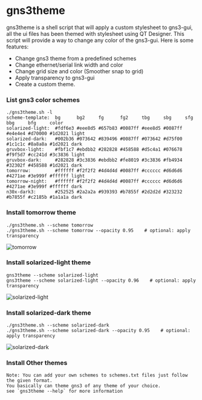 		
# gns3theme

gns3theme is a shell script that will apply a custom stylesheet to gns3-gui, all the ui files has been themed with stylesheet using QT Designer. This script will provide a way to change any color of the gns3-gui. Here is some features:
- Change gns3 theme from a predefined schemes 
- Change ethernet/serial link width and color
- Change grid size and color (Smoother snap to grid)
- Apply transparency to gns3-gui
- Create a custom theme.

### List gns3 color schemes
```
./gns3theme.sh -l
scheme-template:  bg      bg2     fg      fg2     tbg     sbg     sfg     bbg     bfg     color
solarized-light:  #fdf6e3 #eee8d5 #657b83 #0087ff #eee8d5 #0087ff #e4e4e4 #d70000 #1d2021 light
solarized-dark:   #002b36 #073642 #839496 #0087ff #073642 #d75f00 #1c1c1c #8a8a8a #1d2021 dark
gruvbox-light:    #fbf1c7 #ebdbb2 #282828 #458588 #d5c4a1 #076678 #f9f5d7 #cc241d #3c3836 light
gruvbox-dark:     #282828 #3c3836 #ebdbb2 #fe8019 #3c3836 #fb4934 #32302f #458588 #1d2021 dark
tomorrow:         #ffffff #f2f2f2 #4d4d4d #0087ff #cccccc #d6d6d6 #4271ae #3e999f #ffffff light
tomorrow-night:   #ffffff #f2f2f2 #4d4d4d #0087ff #cccccc #d6d6d6 #4271ae #3e999f #ffffff dark
n30x-dark3:       #252525 #2a2a2a #939393 #b7855f #2d2d2d #323232 #b7855f #c2185b #1a1a1a dark
```

### Install tomorrow  theme
```
./gns3theme.sh --scheme tomorrow 
./gns3theme.sh --scheme tomorrow --opacity 0.95    # optional: apply transparency
```
![tomorrow](https://user-images.githubusercontent.com/10103340/38634778-6149a8e4-3d78-11e8-951d-ad65ccd43901.png)

### Install solarized-light theme
```
gns3theme --scheme solarized-light
gns3theme --scheme solarized-light --opacity 0.96    # optional: apply transparency
```
![solarized-light](https://user-images.githubusercontent.com/10103340/38635551-98d55090-3d7a-11e8-8552-68ee3891dc59.png)

### Install solarized-dark theme
```
./gns3theme.sh --scheme solarized-dark
./gns3theme.sh --scheme solarized-dark --opacity 0.95    # optional: apply transparency
```
![solarized-dark](https://user-images.githubusercontent.com/10103340/38635950-c26eb4c2-3d7b-11e8-825b-2c4c96c6be82.png)

### Install Other themes
```
Note: You can add your own schemes to schemes.txt files just follow the given format.
You basically can theme gns3 of any theme of your choice.
see `gns3theme --help` for more information
```


